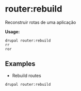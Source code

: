 # router:rebuild
Reconstruir rotas de uma aplicação

**Usage:**
```
drupal router:rebuild
rr
ror
```

## Examples
* Rebuild routes
```
drupal router:rebuild
```
